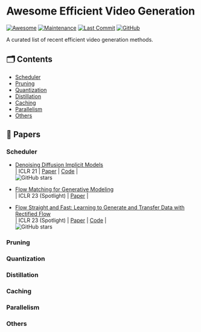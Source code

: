 # Awesome Efficient Video Generation

<p>

[![Awesome](https://cdn.rawgit.com/sindresorhus/awesome/d7305f38d29fed78fa85652e3a63e154dd8e8829/media/badge.svg)](https://github.com/sindresorhus/awesome)
[![Maintenance](https://img.shields.io/badge/maintained%3F-yes-green.svg)](https://github.com/Naereen/StrapDown.js/graphs/commit-activity)
[![Last Commit](https://img.shields.io/github/last-commit/xuyang-liu16/Awesome-Diffusion-Acceleration.svg?style=flat&color=orange)](https://github.com/xuyang-liu16/Awesome-Diffusion-Acceleration)
[![GitHub](https://img.shields.io/github/stars/NUS-HPC-AI-Lab/Awesome-Efficient-Video-Generation.svg?style=social)](https://github.com/NUS-HPC-AI-Lab/Awesome-Efficient-Video-Generation.git)  

</p>

A curated list of recent efficient video generation methods.

## 🗂️ Contents
- [Scheduler](#scheduler)
- [Pruning](#pruning) 
- [Quantization](#quantization)
- [Distillation](#distillation)
- [Caching](#caching)
- [Parallelism](#parallelism)
- [Others](#others)

## 📄 Papers

### Scheduler

* [Denoising Diffusion Implicit Models](https://arxiv.org/pdf/2010.02502) \
| ICLR 21 | [Paper](https://arxiv.org/pdf/2010.02502) | [Code](https://github.com/ermongroup/ddim) | \
![GitHub stars](https://img.shields.io/github/stars/ermongroup/ddim?style=social)

* [Flow Matching for Generative Modeling](https://arxiv.org/abs/2210.02747) \
| ICLR 23 (Spotlight) | [Paper](https://arxiv.org/abs/2210.02747) |

* [Flow Straight and Fast: Learning to Generate and Transfer Data with Rectified Flow](https://arxiv.org/abs/2209.03003) \
| ICLR 23 (Spotlight) | [Paper](https://arxiv.org/abs/2209.03003) | [Code](https://github.com/gnobitab/RectifiedFlow) | \
![GitHub stars](https://img.shields.io/github/stars/gnobitab/RectifiedFlow?style=social)

### Pruning


### Quantization


### Distillation


### Caching


### Parallelism


### Others
